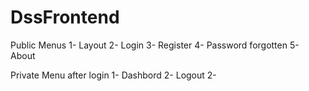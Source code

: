 # DssFrontend
Public Menus 
1- Layout
2- Login
3- Register
4- Password forgotten
5- About

Private Menu after login
1- Dashbord
2- Logout
2- 